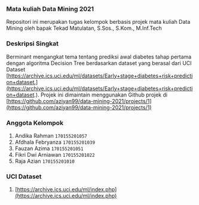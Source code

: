 ### Mata kuliah Data Mining 2021
Repositori ini merupakan tugas kelompok berbasis projek mata kuliah Data Mining oleh bapak Tekad Matulatan, S.Sos., S.Kom., M.Inf.Tech

### Deskripsi Singkat
Berminant mengangkat tema tentang prediksi awal diabetes tahap pertama dengan algoritma Decision Tree berdasarkan dataset yang berasal dari UCI Dataset [https://archive.ics.uci.edu/ml/datasets/Early+stage+diabetes+risk+prediction+dataset.](https://archive.ics.uci.edu/ml/datasets/Early+stage+diabetes+risk+prediction+dataset.). Projek ini dimaintain menggunakan Github projek di [https://github.com/aziyan99/data-mining-2021/projects/1](https://github.com/aziyan99/data-mining-2021/projects/1)

### Anggota Kelompok
1. Andika Rahman `170155201057`
2. Afdhala Febryanza `170155201039`
3. Fauzan Azima `170155201051`
4. Fikri Dwi Arniawan `170155201022`
5. Raja Azian `170155201010`
 

 ### UCI Dataset
 1. [https://archive.ics.uci.edu/ml/index.php](https://archive.ics.uci.edu/ml/index.php)
